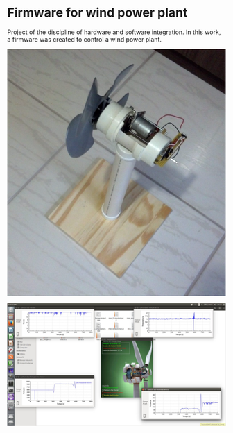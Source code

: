 Firmware for wind power plant
========

Project of the discipline of hardware and software integration. In this work, a firmware was created to control a wind power plant.

![WindPower](/img/windpower.png)

![supervisory](/img/supervisorio.jpg)